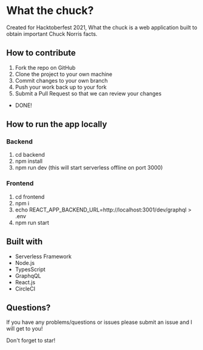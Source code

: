 # What the chuck?

Created for Hacktoberfest 2021, What the chuck is a web application built to obtain important Chuck Norris facts.

## How to contribute

1. Fork the repo on GitHub
2. Clone the project to your own machine
3. Commit changes to your own branch
4. Push your work back up to your fork
5. Submit a Pull Request so that we can review your changes

- DONE!

## How to run the app locally

### Backend

1. cd backend
2. npm install
3. npm run dev (this will start serverless offline on port 3000)

### Frontend

1. cd frontend
2. npm i
3. echo REACT_APP_BACKEND_URL=http://localhost:3001/dev/graphql > .env
4. npm run start

## Built with

- Serverless Framework
- Node.js
- TypesScript
- GraphqQL
- React.js
- CircleCI

## Questions?

If you have any problems/questions or issues please submit an issue and I will get to you!

Don't forget to star!
